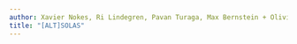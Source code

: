 ```yaml
---
author: Xavier Nokes, Ri Lindegren, Pavan Turaga, Max Bernstein + Olivia Hernandez
title: "[ALT]SOLAS"
---
```

